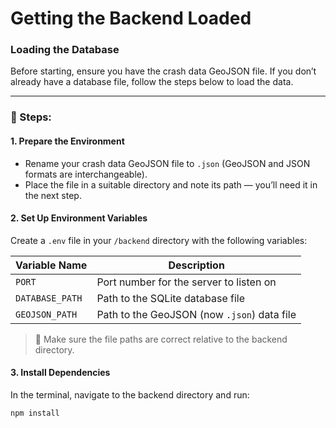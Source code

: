 # Getting the Backend Loaded

### Loading the Database

Before starting, ensure you have the crash data GeoJSON file. If you don’t already have a database file, follow the steps below to load the data.

---

### 🧰 Steps:

#### 1. **Prepare the Environment**
- Rename your crash data GeoJSON file to `.json` (GeoJSON and JSON formats are interchangeable).
- Place the file in a suitable directory and note its path — you’ll need it in the next step.

#### 2. **Set Up Environment Variables**
Create a `.env` file in your `/backend` directory with the following variables:

| Variable Name    | Description                                  |
|------------------|----------------------------------------------|
| `PORT`           | Port number for the server to listen on      |
| `DATABASE_PATH`  | Path to the SQLite database file             |
| `GEOJSON_PATH`   | Path to the GeoJSON (now `.json`) data file  |

> 🔁 Make sure the file paths are correct relative to the backend directory.

#### 3. **Install Dependencies**
In the terminal, navigate to the backend directory and run:
```bash
npm install


